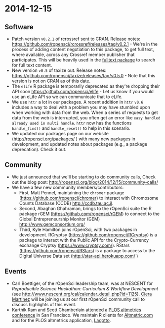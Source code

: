 2014-12-15
=======

## Software

* Patch version `v0.2.1` of rcrossref sent to CRAN. Release notes: https://github.com/ropensci/rcrossref/releases/tag/v0.2.1 - We're in the process of adding content negotiation to this package, to get full text, where available, across any Crossref member publisher that participates. This will be heavily used in the [fulltext package](https://github.com/ropensci/fulltext) to search for full text content. 
* New version `v0.5` of taxize out. Release notes:  https://github.com/ropensci/taxize/releases/tag/v0.5.0  - Note that this version is not on CRAN as of this date.
* The `elife` R package is temporarily deprecated as they're dropping their API soon https://github.com/ropensci/elife - Let us know if you would use an eLife API so we can communicate that to eLife. 
* We use `httr` a lot in our packages. A recent addition in `httr` `v0.6` includes a way to deal with a problem you may have stumbled upon when working with data from the web. When a series of requests to get data from the web is interrupted, you often get an error like `easy handled already used in multi handle`. `httr` now has the functions `handle_find()` and `handle_reset()` to help in this scenario. 
* We updated our packages page on our website (http://ropensci.org/packages/ ) with many new packages in development, and updated notes about packages (e.g., a package deprecation). Check it out.

## Community

* We just announced that we'll be starting to do community calls, Check out the blog post: http://ropensci.org/blog/2014/12/15/community-calls/
* We have a few new community members/contributors: 
    * First, Matt Pennel, maintaining the `chromer` package (https://github.com/ropensci/chromer) to interact with Chromosome Counts Database (CCDB) http://ccdb.tau.ac.il.
    * Second, Abaghan Ghahraman, brings to the rOpenSci suite the R package rGEM (https://github.com/ropensci/rGEM) to connect to the Global Entrepreneurship Monitor (GEM) http://www.gemconsortium.org/
    * Third, Kyle Hamilton joins rOpenSci, with two packages in development. RCryptsy (https://github.com/ropensci/RCryptsy) is a package to interact with the Public API for the Crypto-Currency exchange Cryptsy (https://www.cryptsy.com/). RStars (https://github.com/ropensci/RStars) is a package to access to the Digital Universe Data set (http://star-api.herokuapp.com/ )

## Events

* Carl Boettiger, of the rOpenSci leadership team, was at NESCENT for _Reproducible Science Hackathon: Curriculum & Workflow Development_ (see http://www.nescent.org/cal/calendar_detail.php?id=1125). [Ciera Martinez](http://cierareports.org/) will be joining us at our first rOpenSci community call to discuss highlights of this event. 
* Karthik Ram and Scott Chamberlain attended a [PLOS altmetrics conference](http://articlemetrics.github.io/workshop_2014/) in San Francisco. We maintain R clients for [Altmetric.com ](https://github.com/ropensci/raltmetric) and for the PLOS altmetrics application, [Lagotto](https://github.com/ropensci/alm). 
